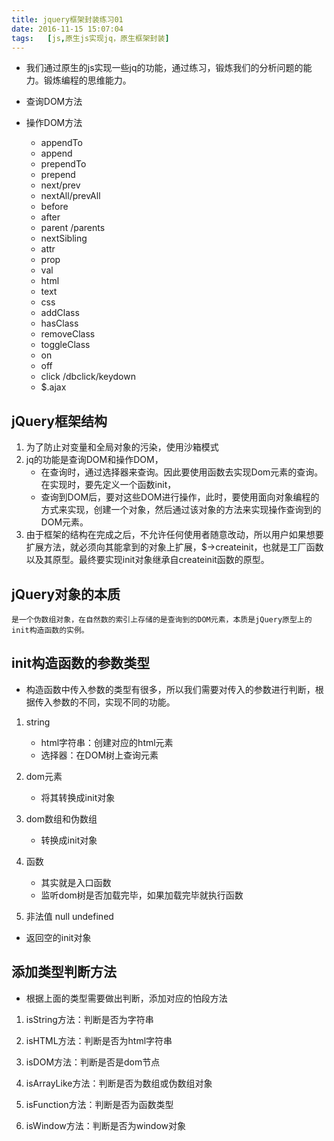 ```yaml
---
title: jquery框架封装练习01
date: 2016-11-15 15:07:04
tags:	[js,原生js实现jq，原生框架封装]
---
```

-	我们通过原生的js实现一些jq的功能，通过练习，锻炼我们的分析问题的能力。锻炼编程的思维能力。

-	查询DOM方法
-	操作DOM方法
	-	appendTo
	-	append
	-	prependTo
	-	prepend
	-	next/prev
	-	nextAll/prevAll
	-	before
	-	after
	-	parent /parents
	-	nextSibling
	-	attr
	-	prop
	-	val
	-	html
	-	text
	-	css
	-	addClass
	-	hasClass
	-	removeClass
	-	toggleClass
	-	on
	-	off
	-	click /dbclick/keydown
	-	$.ajax

##	jQuery框架结构

1.	为了防止对变量和全局对象的污染，使用沙箱模式
2.	jq的功能是查询DOM和操作DOM，
	-	在查询时，通过选择器来查询。因此要使用函数去实现Dom元素的查询。在实现时，要先定义一个函数init，
	-	查询到DOM后，要对这些DOM进行操作，此时，要使用面向对象编程的方式来实现，创建一个对象，然后通过该对象的方法来实现操作查询到的DOM元素。
3.	由于框架的结构在完成之后，不允许任何使用者随意改动，所以用户如果想要扩展方法，就必须向其能拿到的对象上扩展，$->createinit，也就是工厂函数以及其原型。最终要实现init对象继承自createinit函数的原型。

##	jQuery对象的本质

	是一个伪数组对象，在自然数的索引上存储的是查询到的DOM元素，本质是jQuery原型上的init构造函数的实例。

##	init构造函数的参数类型

-	构造函数中传入参数的类型有很多，所以我们需要对传入的参数进行判断，根据传入参数的不同，实现不同的功能。

1.	string

	-	html字符串：创建对应的html元素
	-	选择器：在DOM树上查询元素

2.	dom元素

	-	将其转换成init对象


3.	dom数组和伪数组

	-	转换成init对象

4.	函数

	-	其实就是入口函数
	-	监听dom树是否加载完毕，如果加载完毕就执行函数

5.	非法值 null undefined

-	返回空的init对象

##	添加类型判断方法
-	根据上面的类型需要做出判断，添加对应的怕段方法

1.	isString方法：判断是否为字符串

2.	isHTML方法：判断是否为html字符串

3.	isDOM方法：判断是否是dom节点

4.	isArrayLike方法：判断是否为数组或伪数组对象

5.	isFunction方法：判断是否为函数类型

6.	isWindow方法：判断是否为window对象